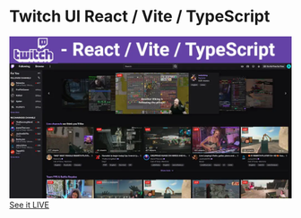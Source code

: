 # Twitch UI React / Vite / TypeScript

[![banner](https://raw.githubusercontent.com/LordRampantHump/LordRampantHump.github.io/main/img/twitch.webp)](https://lordrampanthump.github.io/react/twitch_ui/build/)
[See it LIVE](https://lordrampanthump.github.io/react/twitch_ui/build/)
